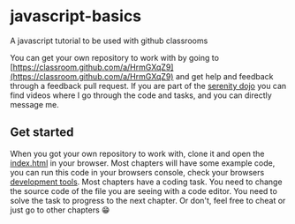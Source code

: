 # javascript-basics
A javascript tutorial to be used with github classrooms

You can get your own repository to work with by going to [https://classroom.github.com/a/HrmGXqZ9](https://classroom.github.com/a/HrmGXqZ9) and get help and feedback through a feedback pull request. If you are part of the [serenity dojo](https://serenitydojo.teachable.com/) you can find videos where I go through the code and tasks, and you can directly message me.







## Get started
When you got your own repository to work with, clone it and open the [index.html](./index.html) in your browser. Most chapters will have some example code, you can run this code in your browsers console, check your browsers [development tools](https://javascript.info/devtools). Most chapters have a coding task. You need to change the source code of the file you are seeing with a code editor. You need to solve the task to progress to the next chapter. Or don't, feel free to cheat or just go to other chapters 😁